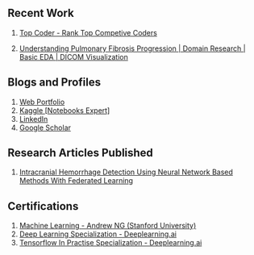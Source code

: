 ## Recent Work

1) [Top Coder - Rank Top Competive Coders](https://topcoder.tkrsh.com/)

2) [Understanding Pulmonary Fibrosis Progression | Domain Research | Basic EDA | DICOM Visualization ](https://www.kaggle.com/tkrsh09/domain-research-basic-eda-dicom-visualization)

## Blogs and Profiles

1) [Web Portfolio](https:www.tkrsh.com)       
2) [Kaggle [Notebooks Expert]](https://www.kaggle.com/tkrsh09)
3) [LinkedIn](https://www.linkedin.com/in/utkarsh-srivastava-tkrsh/)     
4) [Google Scholar](https://scholar.google.com/citations?user=tjpx5GIAAAAJ&hl=en)

## Research Articles Published 

 1) [Intracranial Hemorrhage Detection Using Neural Network Based Methods With Federated Learning](https://arxiv.org/abs/2005.08644)
 
## Certifications 

 
 1) [Machine Learning - Andrew NG (Stanford University)](https://coursera.org/share/4587ec1bd1e05a5a5c52152813ef2908)
 2) [Deep Learning Specialization - Deeplearning.ai](https://coursera.org/share/a462a35952ad2bd5ffe805752a4ed812)
 3) [Tensorflow In Practise Specialization - Deeplearning.ai](https://coursera.org/share/07f6a14171e7324b4d289f92ec39ba7a)
 
 
